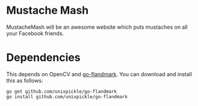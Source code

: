 # Mustache Mash

MustacheMash will be an awesome website which puts mustaches on all your Facebook friends.

# Dependencies

This depends on OpenCV and [go-flandmark](https://github.com/unixpickle/go-flandmark). You can download and install this as follows:

    go get github.com/unixpickle/go-flandmark
    go install github.com/unixpickle/go-flandmark
